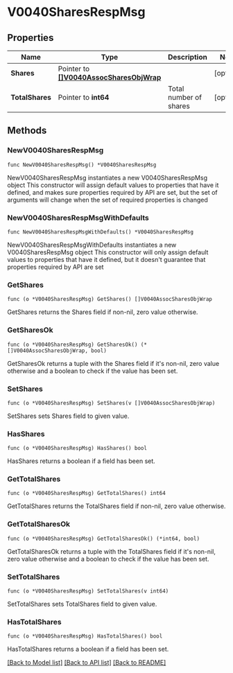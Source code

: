 # V0040SharesRespMsg

## Properties

Name | Type | Description | Notes
------------ | ------------- | ------------- | -------------
**Shares** | Pointer to [**[]V0040AssocSharesObjWrap**](V0040AssocSharesObjWrap.md) |  | [optional] 
**TotalShares** | Pointer to **int64** | Total number of shares | [optional] 

## Methods

### NewV0040SharesRespMsg

`func NewV0040SharesRespMsg() *V0040SharesRespMsg`

NewV0040SharesRespMsg instantiates a new V0040SharesRespMsg object
This constructor will assign default values to properties that have it defined,
and makes sure properties required by API are set, but the set of arguments
will change when the set of required properties is changed

### NewV0040SharesRespMsgWithDefaults

`func NewV0040SharesRespMsgWithDefaults() *V0040SharesRespMsg`

NewV0040SharesRespMsgWithDefaults instantiates a new V0040SharesRespMsg object
This constructor will only assign default values to properties that have it defined,
but it doesn't guarantee that properties required by API are set

### GetShares

`func (o *V0040SharesRespMsg) GetShares() []V0040AssocSharesObjWrap`

GetShares returns the Shares field if non-nil, zero value otherwise.

### GetSharesOk

`func (o *V0040SharesRespMsg) GetSharesOk() (*[]V0040AssocSharesObjWrap, bool)`

GetSharesOk returns a tuple with the Shares field if it's non-nil, zero value otherwise
and a boolean to check if the value has been set.

### SetShares

`func (o *V0040SharesRespMsg) SetShares(v []V0040AssocSharesObjWrap)`

SetShares sets Shares field to given value.

### HasShares

`func (o *V0040SharesRespMsg) HasShares() bool`

HasShares returns a boolean if a field has been set.

### GetTotalShares

`func (o *V0040SharesRespMsg) GetTotalShares() int64`

GetTotalShares returns the TotalShares field if non-nil, zero value otherwise.

### GetTotalSharesOk

`func (o *V0040SharesRespMsg) GetTotalSharesOk() (*int64, bool)`

GetTotalSharesOk returns a tuple with the TotalShares field if it's non-nil, zero value otherwise
and a boolean to check if the value has been set.

### SetTotalShares

`func (o *V0040SharesRespMsg) SetTotalShares(v int64)`

SetTotalShares sets TotalShares field to given value.

### HasTotalShares

`func (o *V0040SharesRespMsg) HasTotalShares() bool`

HasTotalShares returns a boolean if a field has been set.


[[Back to Model list]](../README.md#documentation-for-models) [[Back to API list]](../README.md#documentation-for-api-endpoints) [[Back to README]](../README.md)


